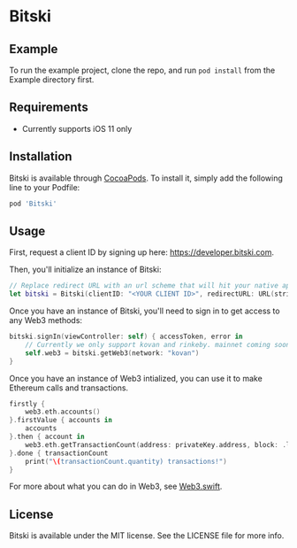 # Bitski

## Example

To run the example project, clone the repo, and run `pod install` from the Example directory first.

## Requirements

- Currently supports iOS 11 only

## Installation

Bitski is available through [CocoaPods](https://cocoapods.org). To install
it, simply add the following line to your Podfile:

```ruby
pod 'Bitski'
```

## Usage

First, request a client ID by signing up here: https://developer.bitski.com.

Then, you'll initialize an instance of Bitski:

```swift
// Replace redirect URL with an url scheme that will hit your native app
let bitski = Bitski(clientID: "<YOUR CLIENT ID>", redirectURL: URL(string: "exampleapp://application/callback")!)
```
Once you have an instance of Bitski, you'll need to sign in to get access to any Web3 methods:

```swift
bitski.signIn(viewController: self) { accessToken, error in
    // Currently we only support kovan and rinkeby. mainnet coming soon.
    self.web3 = bitski.getWeb3(network: "kovan")
}
```

Once you have an instance of Web3 intialized, you can use it to make Ethereum calls and transactions.

```swift
firstly {
    web3.eth.accounts()
}.firstValue { accounts in
    accounts
}.then { account in
    web3.eth.getTransactionCount(address: privateKey.address, block: .latest)
}.done { transactionCount
    print("\(transactionCount.quantity) transactions!")
}
```

For more about what you can do in Web3, see [Web3.swift](https://github.com/Boilertalk/Web3.swift).

## License

Bitski is available under the MIT license. See the LICENSE file for more info.
